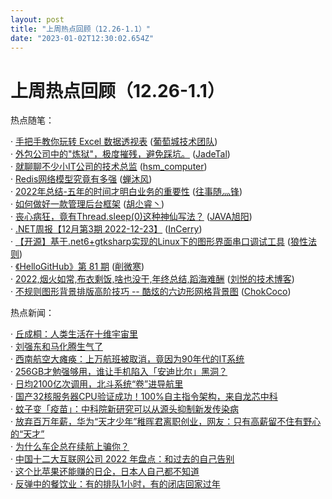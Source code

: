 ```yaml
---
layout: post
title: "上周热点回顾（12.26-1.1）"
date: "2023-01-02T12:30:02.654Z"
---
```

上周热点回顾（12.26-1.1）
=================

热点随笔：

· [手把手教你玩转 Excel 数据透视表](https://www.cnblogs.com/powertoolsteam/archive/2022/12/26/17005183.html) ([葡萄城技术团队](https://www.cnblogs.com/powertoolsteam/))  
· [外包公司中的"炼狱"，极度摧残，避免踩坑。](https://www.cnblogs.com/jadite/archive/2022/12/28/17011556.html) ([JadeTal](https://www.cnblogs.com/jadite/))  
· [就聊聊不少小IT公司的技术总监](https://www.cnblogs.com/JavaArchitect/archive/2022/12/30/17014345.html) ([hsm\_computer](https://www.cnblogs.com/JavaArchitect/))  
· [Redis网络模型究竟有多强](https://www.cnblogs.com/chanmufeng/archive/2022/12/27/17007551.html) ([蝉沐风](https://www.cnblogs.com/chanmufeng/))  
· [2022年总结-五年的时间才明白业务的重要性](https://www.cnblogs.com/lifeng618/archive/2022/12/27/17008163.html) ([往事随灬锋](https://www.cnblogs.com/lifeng618/))  
· [如何做好一款管理后台框架](https://www.cnblogs.com/hooray/archive/2022/12/26/17004953.html) ([胡尐睿丶](https://www.cnblogs.com/hooray/))  
· [丧心病狂，竟有Thread.sleep(0)这种神仙写法？](https://www.cnblogs.com/alvinscript/archive/2022/12/27/17009170.html) ([JAVA旭阳](https://www.cnblogs.com/alvinscript/))  
· [.NET周报【12月第3期 2022-12-23】](https://www.cnblogs.com/InCerry/archive/2022/12/26/dotnet_week_22_12_3.html) ([InCerry](https://www.cnblogs.com/InCerry/))  
· [【开源】基于.net6+gtksharp实现的Linux下的图形界面串口调试工具](https://www.cnblogs.com/flykai/archive/2022/12/27/17007554.html) ([狼性法则](https://www.cnblogs.com/flykai/))  
· [《HelloGitHub》第 81 期](https://www.cnblogs.com/xueweihan/archive/2022/12/28/17009377.html) ([削微寒](https://www.cnblogs.com/xueweihan/))  
· [2022,烟火如常,布衣剩饭,啥也没干,年终总结,蹈海难酬](https://www.cnblogs.com/v3ucn/archive/2022/12/27/17007456.html) ([刘悦的技术博客](https://www.cnblogs.com/v3ucn/))  
· [不规则图形背景排版高阶技巧 -- 酷炫的六边形网格背景图](https://www.cnblogs.com/coco1s/archive/2022/12/26/17005071.html) ([ChokCoco](https://www.cnblogs.com/coco1s/))

热点新闻：

· [丘成桐：人类生活在十维宇宙里](https://news.cnblogs.com/n/733960/)  
· [刘强东和马化腾生气了](https://news.cnblogs.com/n/734092/)  
· [西南航空大瘫痪：上万航班被取消，竟因为90年代的IT系统](https://news.cnblogs.com/n/734185/)  
· [256GB才勉强够用，谁让手机陷入「安迪比尔」黑洞？](https://news.cnblogs.com/n/734247/)  
· [日均2100亿次调用，北斗系统“卷”进导航里](https://news.cnblogs.com/n/734164/)  
· [国产32核服务器CPU验证成功！100%自主指令架构，来自龙芯中科](https://news.cnblogs.com/n/734282/)  
· [蚊子变「疫苗」：中科院新研究可以从源头抑制新发传染病](https://news.cnblogs.com/n/734018/)  
· [放弃百万年薪，华为“天才少年”稚晖君离职创业，网友：只有高薪留不住有野心的“天才”](https://news.cnblogs.com/n/734209/)  
· [为什么车企总在续航上骗你？](https://news.cnblogs.com/n/734147/)  
· [中国十二大互联网公司 2022 年盘点：和过去的自己告别](https://news.cnblogs.com/n/734152/)  
· [这个比苹果还能赚的日企，日本人自己都不知道](https://news.cnblogs.com/n/734272/)  
· [反弹中的餐饮业：有的排队1小时，有的闭店回家过年](https://news.cnblogs.com/n/733979/)